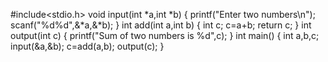 
#include<stdio.h>
void input(int *a,int *b)
{
printf("Enter two numbers\n");
scanf("%d%d",&*a,&*b);
}
int add(int a,int b)
{
int c;
c=a+b;
return c;
}
int output(int c)
{
printf("Sum of two numbers is %d",c);
}
int main()
{
int a,b,c;
input(&a,&b);
c=add(a,b);
output(c);
}
